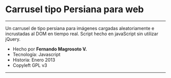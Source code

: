 # Carrusel tipo Persiana para web

***

Un carrusel de tipo persiana para imágenes cargadas aleatoriamente e incrustadas al DOM en tiempo real. Script hecho en javaScript sin utilizar jQuery.

* Hecho por **Fernando Magrosoto V.**
* Tecnología: Javascript
* Historia: Enero 2013
* Copyleft GPL v3

***


